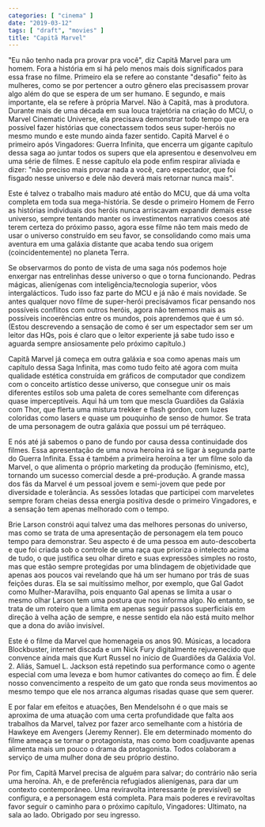 ```yaml
---
categories: [ "cinema" ]
date: "2019-03-12"
tags: [ "draft", "movies" ]
title: "Capitã Marvel"
---
```

"Eu não tenho nada pra provar pra você", diz Capitã Marvel para um
homem. Fora a história em si há pelo menos mais dois significados para
essa frase no filme. Primeiro ela se refere ao constante "desafio" feito
às mulheres, como se por pertencer a outro gênero elas precisassem
provar algo além do que se espera de um ser humano. E segundo, e mais
importante, ela se refere à própria Marvel. Não à Capitã, mas
à produtora. Durante mais de uma década em sua louca trajetória na
criação do MCU, o Marvel Cinematic Universe, ela precisava demonstrar
todo tempo que era possível fazer histórias que conectassem todos seus
super-heróis no mesmo mundo e este mundo ainda fazer sentido. Capitã
Marvel é o primeiro após Vingadores: Guerra Infinita, que encerra um
gigante capítulo dessa saga ao juntar todos os supers que ela apresentou
e desenvolveu em uma série de filmes. E nesse capítulo ela pode enfim
respirar aliviada e dizer: "não preciso mais provar nada a você, caro
espectador, que foi fisgado nesse universo e dele não deverá mais
retornar nunca mais".

Este é talvez o trabalho mais maduro até então do MCU, que dá uma
volta completa em toda sua mega-história. Se desde o primeiro Homem de
Ferro as histórias individuais dos heróis nunca arriscavam expandir
demais esse universo, sempre tentando manter os investimentos narrativos
coesos até terem certeza do próximo passo, agora esse filme não tem
mais medo de usar o universo construído em seu favor, se consolidando
como mais uma aventura em uma galáxia distante que acaba tendo sua origem
(coincidentemente) no planeta Terra.

Se observarmos do ponto de vista de uma saga nós podemos hoje enxergar
nas entrelinhas desse universo o que o torna funcionando. Pedras
mágicas, alienígenas com inteligência/tecnologia superior,
vôos intergalácticos. Tudo isso faz parte do MCU e já não é mais
novidade. Se antes qualquer novo filme de super-herói precisávamos ficar
pensando nos possíveis conflitos com outros heróis, agora não tememos
mais as possíveis incoerências entre os mundos, pois aprendemos que
é um só. (Estou descrevendo a sensação de como é ser um espectador
sem ser um leitor das HQs, pois é claro que o leitor experiente já
sabe tudo isso e aguarda sempre ansiosamente pelo próximo capítulo.)

Capitã Marvel já começa em outra galáxia e soa como apenas mais um
capítulo dessa Saga Infinita, mas como tudo feito até agora com muita
qualidade estética construída em gráficos de computador que condizem
com o conceito artístico desse universo, que consegue unir os mais
diferentes estilos sob uma paleta de cores semelhante com diferenças
quase imperceptíveis. Aqui há um tom que mescla Guardiões da Galáxia
com Thor, que flerta uma mistura trekker e flash gordon, com luzes
coloridas como lasers e quase um pouquinho de senso de humor. Se trata
de uma personagem de outra galáxia que possui um pé terráqueo.

E nós até já sabemos o pano de fundo por causa dessa continuidade dos
filmes. Essa apresentação de uma nova heroína irá se ligar à segunda
parte do Guerra Infinita. Essa é também a primeira heroína a ter um
filme solo da Marvel, o que alimenta o próprio marketing da produção
(feminismo, etc), tornando um sucesso comercial desde a pré-produção. A
grande massa dos fãs da Marvel é um pessoal jovem e semi-jovem que pede
por diversidade e tolerância. As sessões lotadas que participei com
marveletes sempre foram cheias dessa energia positiva desde o primeiro
Vingadores, e a sensação tem apenas melhorado com o tempo.

Brie Larson constrói aqui talvez uma das melhores personas do universo,
mas como se trata de uma apresentação de personagem ela tem pouco tempo
para demonstrar. Seu aspecto é de uma pessoa em auto-descoberta e que foi
criada sob o controle de uma raça que prioriza o intelecto acima de tudo,
o que justifica seu olhar direto e suas expressões simples no rosto,
mas que estão sempre protegidas por uma blindagem de objetividade que
apenas aos poucos vai revelando que há um ser humano por trás de suas
feições duras. Ela se sai muitíssimo melhor, por exemplo, que Gal
Gadot como Mulher-Maravilha, pois enquanto Gal apenas se limita a usar
o mesmo olhar Larson tem uma postura que nos informa algo. No entanto,
se trata de um roteiro que a limita em apenas seguir passos superficiais
em direção à velha ação de sempre, e nesse sentido ela não está
muito melhor que a dona do avião invisível.

Este é o filme da Marvel que homenageia os anos 90. Músicas, a locadora
Blockbuster, internet discada e um Nick Fury digitalmente rejuvenecido que
convence ainda mais que Kurt Russel no início de Guardiões da Galáxia
Vol. 2. Aliás, Samuel L. Jackson está repetindo sua performance como
o agente especial com uma leveza e bom humor cativantes do começo ao
fim. É dele nosso convencimento a respeito de um gato que ronda seus
movimentos ao mesmo tempo que ele nos arranca algumas risadas quase que
sem querer.

E por falar em efeitos e atuações, Ben Mendelsohn é o que mais se
aproxima de uma atuação com uma certa profundidade que falta aos
trabalhos da Marvel, talvez por fazer arco semelhante com a história
de Hawkeye em Avengers (Jeremy Renner). Ele em determinado momento do
filme ameaça se tornar o protagonista, mas como bom coadjuvante apenas
alimenta mais um pouco o drama da protagonista. Todos colaboram a serviço
de uma mulher dona de seu próprio destino.

Por fim, Capitã Marvel precisa de alguém para salvar; do contrário
não seria uma heroína. Ah, e de preferência refugiados alienígenas,
para dar um contexto contemporâneo. Uma reviravolta interessante
(e previsível) se configura, e a personagem está completa. Para mais
poderes e reviravoltas favor seguir o caminho para o próximo capítulo,
Vingadores: Ultimato, na sala ao lado. Obrigado por seu ingresso.
